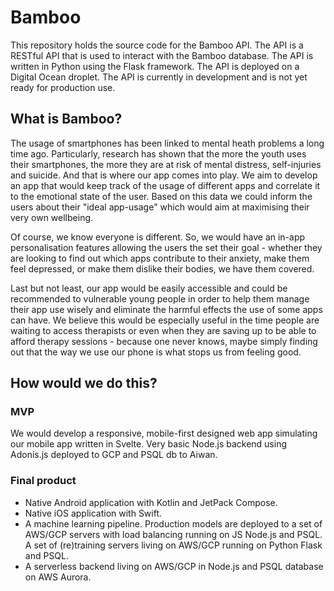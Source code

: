 # Bamboo 
This repository holds the source code for the Bamboo API. The API is a RESTful API that is used to interact with the Bamboo database. The API is written in Python using the Flask framework. The API is deployed on a Digital Ocean droplet. The API is currently in development and is not yet ready for production use. 

## What is Bamboo?
The usage of smartphones has been linked to mental heath problems a long time ago. Particularly, research has shown that the more the youth uses their smartphones, the more they are at risk of mental distress, self-injuries and suicide. And that is where our app comes into play. We aim to develop an app that would keep track of the usage of different apps and correlate it to the emotional state of the user. Based on this data we could inform the users about their "ideal app-usage" which would aim at maximising their very own wellbeing.

Of course, we know everyone is different. So, we would have an in-app personalisation features allowing the users the set their goal - whether they are looking to find out which apps contribute to their anxiety, make them feel depressed, or make them dislike their bodies, we have them covered.

Last but not least, our app would be easily accessible and could be recommended to vulnerable young people in order to help them manage their app use wisely and eliminate the harmful effects the use of some apps can have. We believe this would be especially useful in the time people are waiting to access therapists or even when they are saving up to be able to afford therapy sessions - because one never knows, maybe simply finding out that the way we use our phone is what stops us from feeling good.

## How would we do this?
### MVP
We would develop a responsive, mobile-first designed web app simulating our mobile app written in Svelte. Very basic Node.js backend using Adonis.js deployed to GCP and PSQL db to Aiwan.
### Final product
* Native Android application with Kotlin and JetPack Compose.
* Native iOS application with Swift.
* A machine learning pipeline. Production models are deployed to a set of AWS/GCP servers with load balancing running on JS Node.js and PSQL. A set of (re)training servers living on AWS/GCP running on Python Flask and PSQL.
* A serverless backend living on AWS/GCP in Node.js and PSQL database on AWS Aurora.



 
